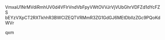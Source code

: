 VmxaU1NrMVdiRmhUV0d4VFlrVndVbFpyVWtOVVJrVjVUbGhrVDFZd1dYcFZS
bEYzVXpCT2RXTkhhR3BWClZEQTVRMmR3ZG1GdGJ6MEtDblIzZGc9PQoKdWVr

qxm